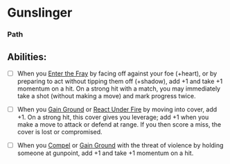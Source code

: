 # Gunslinger
### Path


## Abilities:
- [ ] When you [Enter the Fray](Moves/combat/enter_the_fray) by facing off against your foe (+heart), or by preparing to act without tipping them off (+shadow), add +1 and take +1 momentum on a hit. On a strong hit with a match, you may immediately take a shot (without making a move) and mark progress twice.

- [ ] When you [Gain Ground](Moves/combat/gain_ground) or [React Under Fire](Moves/combat/react_under_fire) by moving into cover, add +1. On a strong hit, this cover gives you leverage; add +1 when you make a move to attack or defend at range. If you then score a miss, the cover is lost or compromised.

- [ ] When you [Compel](Moves/adventure/compel) or [Gain Ground](Moves/combat/gain_ground) with the threat of violence by holding someone at gunpoint, add +1 and take +1 momentum on a hit.


